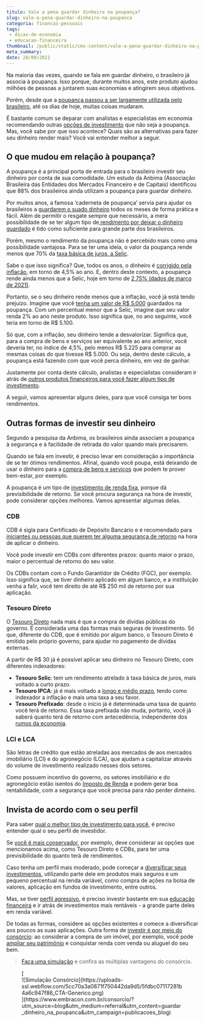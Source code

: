 ```yaml
---
titulo: Vale a pena guardar dinheiro na poupança?
slug: vale-a-pena-guardar-dinheiro-na-poupanca
categoria: financas-pessoais
tags:
 - dicas-de-economia
 - educacao-financeira
thumbnail: /public/static/cms-content/vale-a-pena-guardar-dinheiro-na-poupanca.jpg
meta_summary: 
date: 28/09/2021
---
```

Na maioria das vezes, quando se fala em guardar dinheiro, o brasileiro já associa à poupança. Isso porque, durante muitos anos, este produto ajudou milhões de pessoas a juntarem suas economias e atingirem seus objetivos.

Porém, desde que a [poupança passou a ser largamente utilizada pelo brasileiro](https://www.embracon.com.br/blog/consorcio-ou-poupanca-quais-sao-as-diferencas-e-como-escolher), até os dias de hoje, muitas coisas mudaram.

É bastante comum se deparar com analistas e especialistas em economia recomendando outras [opções de investimento](https://www.embracon.com.br/blog/entenda-como-comecar-a-investir-mesmo-com-pouco-dinheiro) que não seja a poupança. Mas, você sabe por que isso acontece? Quais são as alternativas para fazer seu dinheiro render mais? Você vai entender melhor a seguir.

O que mudou em relação à poupança?
----------------------------------

A poupança é a principal porta de entrada para o brasileiro investir seu dinheiro por conta de sua comodidade. Um estudo da Anbima (Associação Brasileira das Entidades dos Mercados Financeiro e de Capitais) identificou que 88% dos brasileiros ainda utilizam a poupança para guardar dinheiro.

Por muitos anos, a famosa ‘caderneta de poupança’ servia para ajudar os brasileiros a [guardarem o suado dinheiro](https://www.embracon.com.br/blog/guardar-poupar-ou-investir-qual-a-diferenca-entre-os-termos) todos os meses de forma prática e fácil. Além de permitir o resgate sempre que necessário, a mera possibilidade de se ter algum tipo de[ rendimento por deixar o dinheiro guardado](https://www.embracon.com.br/blog/qual-o-melhor-investimento-para-r-50-r-500-ou-r-5000) é tido como suficiente para grande parte dos brasileiros.

Porém, mesmo o rendimento da poupança não é percebido mais como uma possibilidade vantajosa. Para se ter uma ideia, o valor da poupança rende menos que 70% da [taxa básica de juros, a Selic](https://www.embracon.com.br/blog/entenda-a-importancia-da-taxa-selic-e-da-inflacao).

Sabe o que isso significa? Que, todos os anos, o dinheiro é [corrigido pela inflação](https://www.embracon.com.br/blog/incc-e-ipca-por-que-eles-sao-tao-importantes-no-consorcio), em torno de 4,5% ao ano. E, dentro deste contexto, a poupança rende ainda menos que a Selic, hoje em torno de [2,75% (dados de março de 2021)](https://valorinveste.globo.com/mercados/moedas-e-juros/noticia/2021/03/17/copom-sobe-selic-juros-aos-275percent-ao-ano-primeira-alta-em-6-anos-banco-central.ghtml).

Portanto, se o seu dinheiro rende menos que a inflação, você já está tendo prejuízo. Imagine que você [tenha um valor de R$ 5.000](https://www.embracon.com.br/blog/qual-o-melhor-investimento-para-r-50-r-500-ou-r-5000) guardados na poupança. Com um percentual menor que a Selic, imagine que seu valor renda 2% ao ano neste produto. Isso significa que, no ano seguinte, você teria em torno de R$ 5.100.

Só que, com a inflação, seu dinheiro tende a desvalorizar. Significa que, para a compra de bens e serviços ser equivalente ao ano anterior, você deveria ter, no índice de 4,5%, pelo menos R$ 5.225 para comprar as mesmas coisas do que tivesse R$ 5.000. Ou seja, dentro deste cálculo, a poupança está fazendo com que você perca dinheiro, em vez de ganhar.

Justamente por conta deste cálculo, analistas e especialistas consideram ir atrás de [outros produtos financeiros para você fazer algum tipo de investimento](https://www.embracon.com.br/blog/como-investir-em-curto-medio-e-longo-prazo).

A seguir, vamos apresentar alguns deles, para que você consiga ter bons rendimentos.

Outras formas de investir seu dinheiro
--------------------------------------

Segundo a pesquisa da Anbima, os brasileiros ainda associam a poupança à segurança e à facilidade de retirada do valor quando mais precisarem.

Quando se fala em investir, é preciso levar em consideração a importância de se ter ótimos rendimentos. Afinal, quando você poupa, está deixando de usar o dinheiro para a [compra de bens e serviços](https://www.embracon.com.br/blog/quero-comprar-uma-casa-ou-carro-com-consorcio-por-onde-comecar) que podem te prover bem-estar, por exemplo.

A poupança é um tipo de [investimento de renda fixa](https://www.embracon.com.br/blog/diversificar-investimentos-financeiros-e-possivel), porque dá previsibilidade de retorno. Se você procura segurança na hora de investir, pode considerar opções melhores. Vamos apresentar algumas delas.

### CDB

CDB é sigla para Certificado de Depósito Bancário e é recomendado para [iniciantes ou pessoas que querem ter alguma segurança de retorno](https://www.embracon.com.br/blog/planejamento-financeiro-para-iniciantes-os-primeiros-passos) na hora de aplicar o dinheiro.

Você pode investir em CDBs com diferentes prazos: quanto maior o prazo, maior o percentual de retorno do seu valor.

Os CDBs contam com o Fundo Garantidor de Crédito (FGC), por exemplo. Isso significa que, se tiver dinheiro aplicado em algum banco, e a instituição venha a falir, você tem direito de até R$ 250 mil de retorno por sua aplicação.

### Tesouro Direto

O [Tesouro Direto](https://www.embracon.com.br/blog/tesouro-direto-guia-rapido-com-tudo-o-que-voce-precisa-saber) nada mais é que a compra de dívidas públicas do governo. É considerada uma das formas mais seguras de investimento. Só que, diferente do CDB, que é emitido por algum banco, o Tesouro Direto é emitido pelo próprio governo, para ajudar no pagamento de dívidas externas.

A partir de R$ 30 já é possível aplicar seu dinheiro no Tesouro Direto, com diferentes indexadores:

- **Tesouro Selic**: tem um rendimento atrelado à taxa básica de juros, mais voltado a curto prazo.
- **Tesouro IPCA**: já é mais voltado a [longo e médio prazo](https://www.embracon.com.br/blog/como-investir-em-curto-medio-e-longo-prazo), tendo como indexador a inflação e mais uma taxa a seu favor.
- **Tesouro Prefixado**: desde o início já é determinada uma taxa de quanto você terá de retorno. Essa taxa prefixada não muda, portanto, você já saberá quanto terá de retorno com antecedência, independente dos[ rumos da economia](https://www.embracon.com.br/blog/entenda-como-a-variacao-da-moeda-estrangeira-pode-impactar-sua-vida).

### LCI e LCA

São letras de crédito que estão atreladas aos mercados de aos mercados imobiliário (LCI) e do agronegócio (LCA), que ajudam a capitalizar através do volume de investimento realizado nesses dois setores.

Como possuem incentivo do governo, os setores imobiliário e do agronegócio estão isentos do [Imposto de Renda](https://www.embracon.com.br/blog/como-declarar-o-consorcio-no-imposto-de-renda-saiba-aqui) e podem gerar boa rentabilidade, com a segurança que você precisa para não perder dinheiro.

Invista de acordo com o seu perfil
----------------------------------

Para saber [qual o melhor tipo de investimento para você](https://www.embracon.com.br/blog/quais-sao-os-melhores-tipos-de-investimentos-atualmente-confira), é preciso entender qual o seu perfil de investidor.

Se [você é mais conservador](https://www.embracon.com.br/blog/perfil-de-investidor-conheca-os-tipos-e-saiba-qual-e-o-seu), por exemplo, deve considerar as opções que mencionamos acima, como Tesouro Direto e CDBs, para ter uma previsibilidade do quanto terá de rendimentos.

Caso tenha um perfil mais moderado, pode começar a [diversificar seus investimentos](https://www.embracon.com.br/blog/como-fazer-um-planejamento-financeiro-em-2021), utilizando parte dele em produtos mais seguros e um pequeno percentual na renda variável, como compra de ações na bolsa de valores, aplicação em fundos de investimento, entre outros.

Mas, se tiver [perfil agressivo](https://www.embracon.com.br/blog/investimentos-alto-risco-vale-a-pena), é preciso investir bastante em sua [educação financeira](https://www.embracon.com.br/blog/entenda-a-importancia-da-educacao-financeira-na-sua-vida) e ir atrás de investimentos mais rentáveis - a grande parte deles em renda variável.

De todas as formas, considere as opções existentes e comece a diversificar aos poucos as suas aplicações. Outra forma de [investir é por meio do consórcio](https://www.embracon.com.br/blog/8-motivos-que-comprovam-que-consorcio-e-investimento): ao considerar a compra de um imóvel, por exemplo, você pode [ampliar seu patrimônio](https://www.embracon.com.br/blog/e-possivel-aumentar-o-patrimonio-saiba-aqui) e conquistar renda com venda ou aluguel do seu bem. [‍](https://www.embracon.com.br/)

> [Faça uma simulação](https://www.embracon.com.br/consorcio/?utm_source=blog&utm_medium=referral&utm_content=guardar_dinheiro_na_poupanca&utm_campaign=publicacoes_blog) e confira as múltiplas vantagens do consórcio.

<figure class="w-richtext-figure-type-image w-richtext-align-center">[<div>![Simulação Consórcio](https://uploads-ssl.webflow.com/5cc70a3a0871f750442da9d5/5fdbc07117281b4a6c947f86_CTA-Generico.png)</div>](https://www.embracon.com.br/consorcio/?utm_source=blog&utm_medium=referral&utm_content=guardar_dinheiro_na_poupanca&utm_campaign=publicacoes_blog)</figure>
